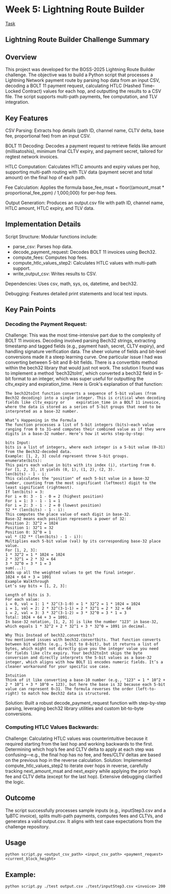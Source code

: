 # Week 5: Lightning Route Builder

[Task](https://github.com/BOSS-2025/lightning-route-builder-trr5026/blob/main/README.md)

## Lightning Route Builder Challenge Summary
## Overview
This project was developed for the BOSS-2025 Lightning Route Builder challenge. The objective was to build a Python script that processes a Lightning Network payment route by parsing hop data from an input CSV, decoding a BOLT 11 payment request, calculating HTLC (Hashed Time-Locked Contract) values for each hop, and outputting the results to a CSV file. The script supports multi-path payments, fee computation, and TLV integration.

## Key Features
CSV Parsing: Extracts hop details (path ID, channel name, CLTV delta, base fee, proportional fee) from an input CSV.

BOLT 11 Decoding: Decodes a payment request to retrieve fields like amount (millisatoshis), minimum final CLTV expiry, and payment secret, tailored for regtest network invoices.

HTLC Computation: Calculates HTLC amounts and expiry values per hop, supporting multi-path routing with TLV data (payment secret and total amount) on the final hop of each path.

Fee Calculation: Applies the formula base_fee_msat + floor((amount_msat * proportional_fee_ppm) / 1,000,000) for per-hop fees.

Output Generation: Produces an output.csv file with path ID, channel name, HTLC amount, HTLC expiry, and TLV data.

## Implementation Details
Script Structure: Modular functions include:
- parse_csv: Parses hop data.
- decode_payment_request: Decodes BOLT 11 invoices using Bech32.
- compute_fees: Computes hop fees.
- compute_htlc_values_step2: Calculates HTLC values with multi-path support.
- write_output_csv: Writes results to CSV.

Dependencies: Uses csv, math, sys, os, datetime, and bech32.

Debugging: Features detailed print statements and local test inputs.

## Key Pain Points
### Decoding the Payment Request:

Challenge: This was the most time-intensive part due to the complexity of BOLT 11 invoices. Decoding involved parsing Bech32 strings, extracting timestamp and tagged fields (e.g., payment hash, secret, CLTV expiry), and handling signature verification data. The sheer volume of fields and bit-level conversions made it a steep learning curve.
One particular issue I had was converting between 5-bit and 8-bit fields. There is a convertbits method within the bech32 library that would just not work. The solution I found was to implement a method 'bech32toInt', which converted a bech32 field in 5-bit format to an integer, which was super useful for outputting the cltv_expiry and expiration_time. Here is Grok's explanation of that function:

    The bech32toInt function converts a sequence of 5-bit values (from Bech32 decoding) into a single integer. This is critical when decoding fields like cltv_expiry or     expiration_time in a BOLT 11 invoice, where the data is stored as a series of 5-bit groups that need to be interpreted as a base-32 number.

    What’s Happening in the Formula
    The function processes a list of 5-bit integers (bits)—each value ranging from 0 to 31—and computes their combined value as if they were digits in a base-32 number. Here’s how it works step-by-step:
    
    bits Input:
    bits is a list of integers, where each integer is a 5-bit value (0–31) from the Bech32-decoded data.
    Example: [1, 2, 3] could represent three 5-bit groups.
    enumerate(bits):
    This pairs each value in bits with its index (i), starting from 0.
    For [1, 2, 3], it yields (0, 1), (1, 2), (2, 3).
    len(bits) - 1 - i:
    This calculates the "position" of each 5-bit value in a base-32 number, counting from the most significant (leftmost) digit to the least significant (rightmost).
    If len(bits) = 3:
    For i = 0: 3 - 1 - 0 = 2 (highest position)
    For i = 1: 3 - 1 - 1 = 1
    For i = 2: 3 - 1 - 2 = 0 (lowest position)
    32 ** (len(bits) - 1 - i):
    This computes the place value of each digit in base-32.
    Base-32 means each position represents a power of 32:
    Position 2: 32^2 = 1024
    Position 1: 32^1 = 32
    Position 0: 32^0 = 1
    val * (32 ** (len(bits) - 1 - i)):
    Multiplies each 5-bit value (val) by its corresponding base-32 place value.
    For [1, 2, 3]:
    1 * 32^2 = 1 * 1024 = 1024
    2 * 32^1 = 2 * 32 = 64
    3 * 32^0 = 3 * 1 = 3
    sum(...):
    Adds up all the weighted values to get the final integer.
    1024 + 64 + 3 = 1091
    Example Walkthrough
    Let’s say bits = [1, 2, 3]:
    
    Length of bits is 3.
    For each value:
    i = 0, val = 1: 1 * 32^(3-1-0) = 1 * 32^2 = 1 * 1024 = 1024
    i = 1, val = 2: 2 * 32^(3-1-1) = 2 * 32^1 = 2 * 32 = 64
    i = 2, val = 3: 3 * 32^(3-1-2) = 3 * 32^0 = 3 * 1 = 3
    Total: 1024 + 64 + 3 = 1091.
    In base-32 notation, [1, 2, 3] is like the number "123" in base-32, which equals 1 * 32^2 + 2 * 32^1 + 3 * 32^0 = 1091 in decimal.
    
    Why This Instead of bech32.convertbits?
    You mentioned issues with bech32.convertbits. That function converts between bit widths (e.g., 5-bit to 8-bit), but it returns a list of bytes, which might not directly give you the integer value you need for fields like cltv_expiry. Your bech32toInt skips the byte conversion and directly interprets the 5-bit values as a base-32 integer, which aligns with how BOLT 11 encodes numeric fields. It’s a cleaner workaround for your specific use case.
    
    Intuition
    Think of it like converting a base-10 number (e.g., "123" = 1 * 10^2 + 2 * 10^1 + 3 * 10^0 = 123), but here the base is 32 because each 5-bit value can represent 0–31. The formula reverses the order (left-to-right) to match how Bech32 data is structured.






Solution: Built a robust decode_payment_request function with step-by-step parsing, leveraging bech32 library utilities and custom bit-to-byte conversions.

### Computing HTLC Values Backwards:

Challenge: Calculating HTLC values was counterintuitive because it required starting from the last hop and working backwards to the first. Determining which hop’s fee and CLTV delta to apply at each step was confusing—e.g., the final hop has no fee, and fees/CLTV deltas are based on the previous hop in the reverse calculation.
Solution: Implemented compute_htlc_values_step2 to iterate over hops in reverse, carefully tracking next_amount_msat and next_expiry while applying the prior hop’s fee and CLTV delta (except for the last hop). Extensive debugging clarified the logic.

## Outcome
The script successfully processes sample inputs (e.g., inputStep3.csv and a 1µBTC invoice), splits multi-path payments, computes fees and CLTVs, and generates a valid output.csv. It aligns with test case expectations from the challenge repository.

## Usage

    python script.py <output_csv_path> <input_csv_path> <payment_request> <current_block_height>

## Example:

    python script.py ./test output.csv ./test/inputStep3.csv <invoice> 200

    
